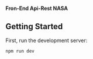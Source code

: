 #### Fron-End Api-Rest NASA

## Getting Started

First, run the development server:

```bash
npm run dev

```
